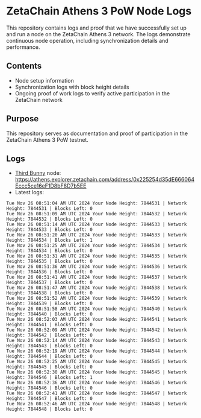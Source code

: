# ZetaChain Athens 3 PoW Node Logs
This repository contains logs and proof that we have successfully set up and run a node on the ZetaChain Athens 3 network. The logs demonstrate continuous node operation, including synchronization details and performance.

## Contents
- Node setup information
- Synchronization logs with block height details
- Ongoing proof of work logs to verify active participation in the ZetaChain network

## Purpose
This repository serves as documentation and proof of participation in the ZetaChain Athens 3 PoW testnet.

## Logs

- [Third Bunny](https://thirdbunny.xyz/) node: https://athens.explorer.zetachain.com/address/0x225254d35dE666064Eccc5ce16eF1D8bF8D7b5EE
- Latest logs:
```
Tue Nov 26 08:51:04 AM UTC 2024 Your Node Height: 7844531 | Network Height: 7844531 | Blocks Left: 0
Tue Nov 26 08:51:09 AM UTC 2024 Your Node Height: 7844532 | Network Height: 7844532 | Blocks Left: 0
Tue Nov 26 08:51:14 AM UTC 2024 Your Node Height: 7844533 | Network Height: 7844533 | Blocks Left: 0
Tue Nov 26 08:51:20 AM UTC 2024 Your Node Height: 7844533 | Network Height: 7844534 | Blocks Left: 1
Tue Nov 26 08:51:25 AM UTC 2024 Your Node Height: 7844534 | Network Height: 7844534 | Blocks Left: 0
Tue Nov 26 08:51:31 AM UTC 2024 Your Node Height: 7844535 | Network Height: 7844535 | Blocks Left: 0
Tue Nov 26 08:51:36 AM UTC 2024 Your Node Height: 7844536 | Network Height: 7844536 | Blocks Left: 0
Tue Nov 26 08:51:41 AM UTC 2024 Your Node Height: 7844537 | Network Height: 7844537 | Blocks Left: 0
Tue Nov 26 08:51:47 AM UTC 2024 Your Node Height: 7844538 | Network Height: 7844538 | Blocks Left: 0
Tue Nov 26 08:51:52 AM UTC 2024 Your Node Height: 7844539 | Network Height: 7844539 | Blocks Left: 0
Tue Nov 26 08:51:58 AM UTC 2024 Your Node Height: 7844540 | Network Height: 7844540 | Blocks Left: 0
Tue Nov 26 08:52:03 AM UTC 2024 Your Node Height: 7844541 | Network Height: 7844541 | Blocks Left: 0
Tue Nov 26 08:52:09 AM UTC 2024 Your Node Height: 7844542 | Network Height: 7844542 | Blocks Left: 0
Tue Nov 26 08:52:14 AM UTC 2024 Your Node Height: 7844543 | Network Height: 7844543 | Blocks Left: 0
Tue Nov 26 08:52:19 AM UTC 2024 Your Node Height: 7844544 | Network Height: 7844544 | Blocks Left: 0
Tue Nov 26 08:52:25 AM UTC 2024 Your Node Height: 7844545 | Network Height: 7844545 | Blocks Left: 0
Tue Nov 26 08:52:30 AM UTC 2024 Your Node Height: 7844545 | Network Height: 7844546 | Blocks Left: 1
Tue Nov 26 08:52:36 AM UTC 2024 Your Node Height: 7844546 | Network Height: 7844546 | Blocks Left: 0
Tue Nov 26 08:52:41 AM UTC 2024 Your Node Height: 7844547 | Network Height: 7844547 | Blocks Left: 0
Tue Nov 26 08:52:46 AM UTC 2024 Your Node Height: 7844548 | Network Height: 7844548 | Blocks Left: 0
```
